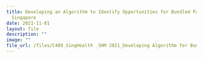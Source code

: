 ```yaml
---
title: Developing an Algorithm to Identify Opportunities for Bundled Payment in
  Singapore
date: 2021-11-01
layout: file
description: ""
image: ""
file_url: /files/C489_SingHealth _SHM 2021_Developing Algorithm for Bundled Payment.pdf
---
```

